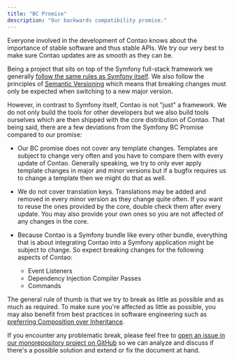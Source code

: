 ```yaml
---
title: "BC Promise"
description: "Our backwards compatibility promise."
---
```


Everyone involved in the development of Contao knows about the importance of stable software and thus stable APIs.
We try our very best to make sure Contao updates are as smooth as they can be.

Being a project that sits on top of the Symfony full-stack framework we generally [follow the same rules as
Symfony itself][SF_BC_Promise].
We also follow the principles of [Semantic Versioning][Semver] which means that breaking changes must only be expected
when switching to a new major version.

However, in contrast to Symfony itself, Contao is not "just" a framework. We do not only build the tools for other
developers but we also build tools ourselves which are then shipped with the core distribution of Contao.
That being said, there are a few deviations from the Symfony BC Promise compared to our promise:

* Our BC promise does not cover any template changes. Templates are subject to change very often and you have to compare
  them with every update of Contao. Generally speaking, we try to only ever apply template changes in major and minor
  versions but if a bugfix requires us to change a template then we might do that as well.
  
* We do not cover translation keys. Translations may be added and removed in every minor version as they change quite
  often. If you want to reuse the ones provided by the core, double check them after every update. You may also provide
  your own ones so you are not affected of any changes in the core.
  
* Because Contao is a Symfony bundle like every other bundle, everything that is about integrating Contao into a Symfony
  application might be subject to change. So expect breaking changes for the following aspects of Contao:
  
  * Event Listeners
  * Dependency Injection Compiler Passes
  * Commands
  

The general rule of thumb is that we try to break as little as possible and as much as required. To make sure you're
affected as little as possible, you may also benefit from best practices in software engineering such as [preferring
Composition over Inheritance][Composition_over_Inheritance].

If you encounter any problematic break, please feel free to
[open an issue in our monorepository project on GitHub][Monorepo_Issues] so we can analyze and discuss if there's a
possible solution and extend or fix the document at hand.

[SF_BC_Promise]: https://symfony.com/doc/current/contributing/code/bc.html
[Semver]: https://semver.org/
[Composition_over_Inheritance]: https://en.wikipedia.org/wiki/Composition_over_inheritance
[Monorepo_Issues]: https://github.com/contao/contao/issues
